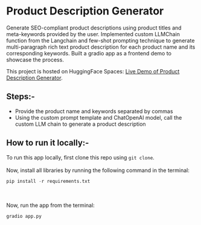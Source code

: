 # Product Description Generator
Generate SEO-compliant product descriptions using product titles and meta-keywords provided by the user.
Implemented custom LLMChain function from the Langchain and few-shot prompting technique to generate multi-paragraph rich text product description for each product name and its corresponding keywords. Built a gradio app as a frontend demo to showcase the process.

This project is hosted on HuggingFace Spaces: [Live Demo of Product Description Generator](https://huggingface.co/spaces/heliosbrahma/product-description-generator).

## Steps:-
- Provide the product name and keywords separated by commas
- Using the custom prompt template and ChatOpenAI model, call the custom LLM chain to generate a product description

## How to run it locally:-
To run this app locally, first clone this repo using `git clone`.<br><br>
Now, install all libraries by running the following command in the terminal:<br>
```python
pip install -r requirements.txt
```
<br><br>
Now, run the app from the terminal:<br>
```python
gradio app.py
```
